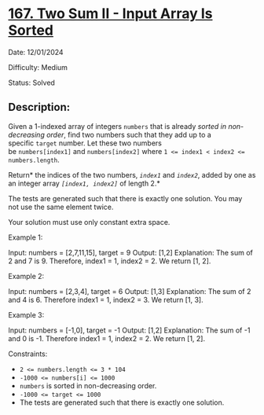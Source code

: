 # [167\. Two Sum II - Input Array Is Sorted](https://leetcode.com/problems/two-sum-ii-input-array-is-sorted/)

Date: 12/01/2024

Difficulty: Medium

Status: Solved

## Description:

Given a 1-indexed array of integers `numbers` that is already *sorted in non-decreasing order*, find two numbers such that they add up to a specific `target` number. Let these two numbers be `numbers[index1]` and `numbers[index2]` where `1 <= index1 < index2 <= numbers.length`.

Return* the indices of the two numbers, *`index1`* and *`index2`*, added by one as an integer array *`[index1, index2]`* of length 2.*

The tests are generated such that there is exactly one solution. You may not use the same element twice.

Your solution must use only constant extra space.

Example 1:

Input: numbers = [2,7,11,15], target = 9
Output: [1,2]
Explanation: The sum of 2 and 7 is 9. Therefore, index1 = 1, index2 = 2. We return [1, 2].

Example 2:

Input: numbers = [2,3,4], target = 6
Output: [1,3]
Explanation: The sum of 2 and 4 is 6. Therefore index1 = 1, index2 = 3. We return [1, 3].

Example 3:

Input: numbers = [-1,0], target = -1
Output: [1,2]
Explanation: The sum of -1 and 0 is -1. Therefore index1 = 1, index2 = 2. We return [1, 2].

Constraints:

-   `2 <= numbers.length <= 3 * 104`
-   `-1000 <= numbers[i] <= 1000`
-   `numbers` is sorted in non-decreasing order.
-   `-1000 <= target <= 1000`
-   The tests are generated such that there is exactly one solution.